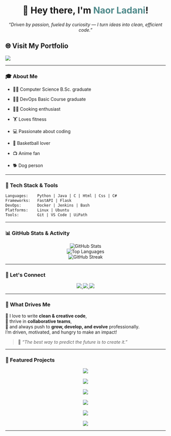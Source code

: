 
<h1 align="center">👋 Hey there, I'm <span style="color:#4F8A8B;">Naor Ladani</span>!</h1>

<p align="center"><em>“Driven by passion, fueled by curiosity — I turn ideas into clean, efficient code.”</em></p>

## 🌐 Visit My Portfolio

<a href="https://naorl98.github.io/Portfolio/" target="_blank">
  <img src="https://img.shields.io/badge/Visit_Portfolio-%23007ACC?style=for-the-badge&logo=github&logoColor=white" />
</a>



---

### 🎓 About Me

- 👨‍🎓 Computer Science B.Sc. graduate
- 👨‍🎓 DevOps Basic Course graduate  

- 👨‍🍳 Cooking enthusiast  
- 🏋️ Loves fitness  
- 💻 Passionate about coding  
- 🏀 Basketball lover  
- 📺 Anime fan  
- 🐕 Dog person

---

### 🧰 Tech Stack & Tools

```txt
Languages:    Python | Java | C | Html | Css | C#
Frameworks:   FastAPI | Flask
DevOps:       Docker | Jenkins | Bash
Platforms:    Linux | Ubuntu
Tools:        Git | VS Code | UiPath
```

---

### 📊 GitHub Stats & Activity

<p align="center">
  <img src="https://github-readme-stats.vercel.app/api?username=Naorl98&show_icons=true&theme=dracula" alt="GitHub Stats" />
  <br/>
  <img src="https://github-readme-stats.vercel.app/api/top-langs/?username=Naorl98&layout=compact&theme=gruvbox" alt="Top Languages" />
  <br/>
  <img src="https://streak-stats.demolab.com?user=Naorl98&theme=tokyonight_duo&hide_border=true" alt="GitHub Streak" />

</p>

---

### 🤝 Let's Connect

<p align="center">
  <a href="https://www.linkedin.com/in/naor-ladani/" target="_blank">
    <img src="https://img.shields.io/badge/LinkedIn-0077B5?style=for-the-badge&logo=linkedin&logoColor=white"/>
  </a>
  <a href="https://www.instagram.com/naorladani/" target="_blank">
    <img src="https://img.shields.io/badge/Instagram-E4405F?style=for-the-badge&logo=instagram&logoColor=white"/>
  </a>
  <a href="mailto:naorlad98@gmail.com">
    <img src="https://img.shields.io/badge/Email-naorlad98@gmail.com-D14836?style=for-the-badge&logo=gmail&logoColor=white"/>
  </a>
</p>

---

### 🌟 What Drives Me

💬 I love to write **clean & creative code**,  
🤝 thrive in **collaborative teams**,  
🚀 and always push to **grow, develop, and evolve** professionally.  
I’m driven, motivated, and hungry to make an impact!

> 🧠 _“The best way to predict the future is to create it.”_

---

### 🚀 Featured Projects

<p align="center">
  <a href="https://github.com/Naorl98/drone_3D" target="_blank">
    <img src="https://img.shields.io/badge/Drone_3D-3D Drone Simulator-blueviolet?style=for-the-badge&logo=github" />
  </a><br><br>
  <a href="https://github.com/Naorl98/FairAllocation" target="_blank">
    <img src="https://img.shields.io/badge/FairAllocation-Fair Division Algorithm-teal?style=for-the-badge&logo=github" />
  </a><br><br>
  <a href="https://github.com/Naorl98/landing_pages" target="_blank">
    <img src="https://img.shields.io/badge/Landing_Pages-Auto Web Generator-lightgreen?style=for-the-badge&logo=github" />
  </a><br><br>
  <a href="https://github.com/Naorl98/Formula_Sheet" target="_blank">
    <img src="https://img.shields.io/badge/Formula_Sheet-Smart PDF Summarizer-orange?style=for-the-badge&logo=github" />
  </a><br><br>
  <a href="https://github.com/Naorl98/EasyStudy" target="_blank">
    <img src="https://img.shields.io/badge/EasyStudy-Study Planner-yellow?style=for-the-badge&logo=github" />
  </a><br><br>
  <a href="https://github.com/Naorl98/Jenkins-Container" target="_blank">
    <img src="https://img.shields.io/badge/Jenkins_Container-DevOps Setup-red?style=for-the-badge&logo=github" />
  </a>
</p>

---
